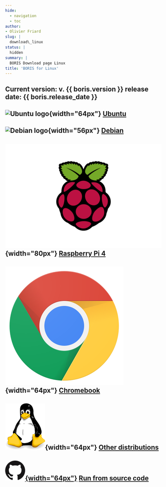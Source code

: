 ```yaml
---
hide:
  - navigation
  - toc
author:
- Olivier Friard
slug: |
  download\_linux
status: |
  hidden
summary: |
  BORIS Download page Linux
title: 'BORIS for Linux'
---
```


## Current version: v. {{ boris.version }} release date: {{ boris.release_date }}

![Ubuntu logo](https://upload.wikimedia.org/wikipedia/commons/thumb/9/94/Ubuntu_logoib.svg/240px-Ubuntu_logoib.svg.png){width="64px"} [Ubuntu](ubuntu.md)
------------------------------------------------------------------------------------------------------------------------------------------------------

![Debian logo](https://upload.wikimedia.org/wikipedia/commons/thumb/6/66/Openlogo-debianV2.svg/194px-Openlogo-debianV2.svg.png){width="56px"} [Debian](debian.md)
--------------------------------------------------------------------------------------------------------------------------------------------------------------

![Raspberry Pi logo](/images/raspberry_pi.svg){width="80px"} [Raspberry Pi 4](raspberry_pi_4.md)
---------------------------------------------------------------------------------------------------------------------------

![Chromebook logo](/images/chrome_logo.svg){width="64px"} [Chromebook](chromebook.md)
----------------------------------------------------------------------------------------------------------------

![Tux Linux logo](/images/tux_128px.png){width="64px"} [Other distributions](other_linux.md)
-----------------------------------------------------------------------------------------------------------------------

[![GitHub logo](/images/github_logo_64px.png){width="64px"}](https://github.com/olivierfriard/BORIS) [Run from source code](run_source_code.md)
--------------------------------------------------------------------------------------------------------------------------------------------------------------------------
